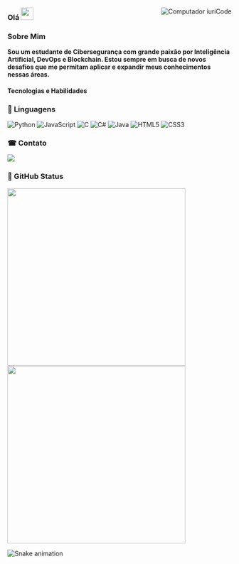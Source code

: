 <div >
    <img src="https://raw.githubusercontent.com/MicaelliMedeiros/micaellimedeiros/master/image/computer-illustration.png" "   align="right" alt="Computador iuriCode">  
<div>
    <h3>Olá <img src="https://media.giphy.com/media/hvRJCLFzcasrR4ia7z/giphy.gif" width="28"/></h3>
        <p align="left" style="font-size: 17px"> 
            <h3>Sobre Mim</h3>
            <strong>Sou um estudante de Cibersegurança com grande paixão por Inteligência Artificial, DevOps e Blockchain. Estou sempre em busca de novos desafios que me permitam aplicar e expandir meus conhecimentos nessas áreas.
</strong><br>
        </p>
    </div>
</div>

<div>
  <h4>Tecnologias e Habilidades</>
  <h3>🦄 Linguagens</h3>
 
  
  ![Python](https://img.shields.io/badge/Python-3776AB?style=for-the-badge&logo=python&logoColor=white)
  ![JavaScript](https://img.shields.io/badge/JavaScript-F7DF1E?style=for-the-badge&logo=javascript&logoColor=black)
  ![C](https://img.shields.io/badge/C-00599C?style=for-the-badge&logo=c&logoColor=white)
  ![C#](https://img.shields.io/badge/C%23-239120?style=for-the-badge&logo=c-sharp&logoColor=white)
  ![Java](https://img.shields.io/badge/Java-ED8B00?style=for-the-badge&logo=java&logoColor=white)
  ![HTML5](https://img.shields.io/badge/HTML5-E34F26?style=for-the-badge&logo=html5&logoColor=white)
  ![CSS3](https://img.shields.io/badge/CSS3-1572B6?style=for-the-badge&logo=css3&logoColor=white)
</div>
<div>
    <h3>☎ Contato</h3>
    <a href="https://www.linkedin.com/in/bruno-neemias-92b323302" alt="Linkedin">
        <img src="https://img.shields.io/badge/LinkedIn-0077B5?style=for-the-badge&logo=linkedin&logoColor=white" />
    </a>

   

  
   
</div>

<h3>🖖 GitHub Status</h3>
    <img src="https://github-readme-stats.vercel.app/api?username=brunoneemias&show_icons=true&theme=tokyonight" width="400">
    <img src="https://github-readme-stats.vercel.app/api/top-langs/?username=brunoneemias&layout=compact&theme=tokyonight" width="400">
</div>

<!-- Snake Animation -->
![Snake animation](https://github.com/brunoneemias/blob/output/github-contribution-grid-snake-dark.svg)



